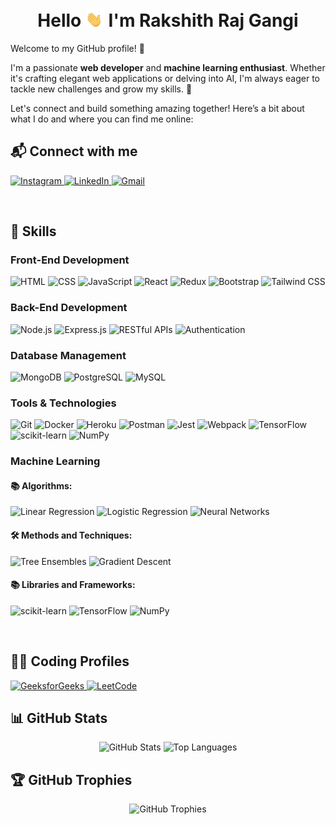 <!-- Introduction Section -->
<h1 align="center">
  Hello <img src="https://github.com/AswinPKumar01/AswinPKumar01/blob/main/hand%20wave.gif" width="30px"> 
  I'm Rakshith Raj Gangi
</h1>

<p>
  Welcome to my GitHub profile! 🌟
</p>

<p>
  I'm a passionate <strong>web developer</strong> and <strong>machine learning enthusiast</strong>. Whether it's crafting elegant web applications or delving into AI, I'm always eager to tackle new challenges and grow my skills. 🚀
</p>

<p>
  Let's connect and build something amazing together! Here’s a bit about what I do and where you can find me online:
</p>

## 📬 Connect with me
<p>
  <a href="https://www.instagram.com/yourusername">
    <img src="https://img.shields.io/badge/-Instagram-E4405F?logo=instagram&logoColor=fff" alt="Instagram">
  </a>
  <a href="https://www.linkedin.com/in/yourusername">
    <img src="https://img.shields.io/badge/-LinkedIn-0A66C2?logo=linkedin&logoColor=fff" alt="LinkedIn">
  </a>
  <a href="mailto:your.email@example.com">
    <img src="https://img.shields.io/badge/-Gmail-D14836?logo=gmail&logoColor=fff" alt="Gmail">
  </a>
</p>

<br>

## 💼 Skills

### Front-End Development
<p>
  <img src="https://img.shields.io/badge/-HTML-E34F26?logo=html5&logoColor=fff" alt="HTML">
  <img src="https://img.shields.io/badge/-CSS-1572B6?logo=css3&logoColor=fff" alt="CSS">
  <img src="https://img.shields.io/badge/-JavaScript-F7DF1E?logo=javascript&logoColor=000" alt="JavaScript">
  <img src="https://img.shields.io/badge/-React-61DAFB?logo=react&logoColor=000" alt="React">
  <img src="https://img.shields.io/badge/-Redux-764ABC?logo=redux&logoColor=fff" alt="Redux">
  <img src="https://img.shields.io/badge/-Bootstrap-7952B3?logo=bootstrap&logoColor=fff" alt="Bootstrap">
  <img src="https://img.shields.io/badge/-Tailwind_CSS-38B2AC?logo=tailwind-css&logoColor=fff" alt="Tailwind CSS">
</p>

### Back-End Development
<p>
  <img src="https://img.shields.io/badge/-Node.js-339933?logo=node.js&logoColor=fff" alt="Node.js">
  <img src="https://img.shields.io/badge/-Express.js-000?logo=express&logoColor=fff" alt="Express.js">
  <img src="https://img.shields.io/badge/-RESTful_APIs-3F8F6C" alt="RESTful APIs">
  <img src="https://img.shields.io/badge/-Authentication-FF6B6B" alt="Authentication">
</p>

### Database Management
<p>
  <img src="https://img.shields.io/badge/-MongoDB-47A248?logo=mongodb&logoColor=fff" alt="MongoDB">
  <img src="https://img.shields.io/badge/-PostgreSQL-336791?logo=postgresql&logoColor=fff" alt="PostgreSQL">
  <img src="https://img.shields.io/badge/-MySQL-4479A1?logo=mysql&logoColor=fff" alt="MySQL">
</p>

### Tools & Technologies
<p>
  <img src="https://img.shields.io/badge/-Git-F05032?logo=git&logoColor=fff" alt="Git">
  <img src="https://img.shields.io/badge/-Docker-2496ED?logo=docker&logoColor=fff" alt="Docker">
  <img src="https://img.shields.io/badge/-Heroku-430098?logo=heroku&logoColor=fff" alt="Heroku">
  <img src="https://img.shields.io/badge/-Postman-FF6C37?logo=postman&logoColor=fff" alt="Postman">
  <img src="https://img.shields.io/badge/-Jest-C21325?logo=jest&logoColor=fff" alt="Jest">
  <img src="https://img.shields.io/badge/-Webpack-8DD6F9?logo=webpack&logoColor=000" alt="Webpack">
  <img src="https://img.shields.io/badge/-TensorFlow-FF6F00?logo=tensorflow&logoColor=fff" alt="TensorFlow">
  <img src="https://img.shields.io/badge/-scikit_learn-F7931E?logo=scikit-learn&logoColor=fff" alt="scikit-learn">
  <img src="https://img.shields.io/badge/-NumPy-01395C?logo=numpy&logoColor=fff" alt="NumPy">
</p>

### Machine Learning
#### 📚 Algorithms:
<p>
  <img src="https://img.shields.io/badge/-Linear_Regression-1F77B4?logo=data:image/svg+xml;base64,PHN2ZyB4bWxucz0iaHR0cDovL3d3dy53My5vcmcvMjAwMC9zdmciIHdpZHRoPSIxMDAiIGhlaWdodD0iMTAwIj4KICA8Y2lyY2xlIHJ4PSIxMCIgcj0iMTAiIHdpZHRoPSIxMDAiIGhlaWdodD0iMTAwIiBzdHlsZT0iZmlsbDogIzAwMEI4OyIvPgo8L3N2Zz4K" alt="Linear Regression">
  <img src="https://img.shields.io/badge/-Logistic_Regression-FF7F0E?logo=data:image/svg+xml;base64,PHN2ZyB4bWxucz0iaHR0cDovL3d3dy53My5vcmcvMjAwMC9zdmciIHdpZHRoPSIxMDAiIGhlaWdodD0iMTAwIj4KICA8Y2lyY2xlIHJ4PSIxMCIgcj0iMTAiIHdpZHRoPSIxMDAiIGhlaWdodD0iMTAwIiBzdHlsZT0iZmlsbDogIzAwMEI4OyIvPgo8L3N2Zz4K" alt="Logistic Regression">
  <img src="https://img.shields.io/badge/-Neural_Networks-2CA02C?logo=data:image/svg+xml;base64,PHN2ZyB4bWxucz0iaHR0cDovL3d3dy53My5vcmcvMjAwMC9zdmciIHdpZHRoPSIxMDAiIGhlaWdodD0iMTAwIj4KICA8Y2lyY2xlIHJ4PSIxMCIgcj0iMTAiIHdpZHRoPSIxMDAiIGhlaWdodD0iMTAwIiBzdHlsZT0iZmlsbDogIzAwMEI4OyIvPgo8L3N2Zz4K" alt="Neural Networks">
</p>

#### 🛠️ Methods and Techniques:
<p>
  <img src="https://img.shields.io/badge/-Tree_Ensembles-17BECF?logo=data:image/svg+xml;base64,PHN2ZyB4bWxucz0iaHR0cDovL3d3dy53My5vcmcvMjAwMC9zdmciIHdpZHRoPSIxMDAiIGhlaWdodD0iMTAwIj4KICA8Y2lyY2xlIHJ4PSIxMCIgcj0iMTAiIHdpZHRoPSIxMDAiIGhlaWdodD0iMTAwIiBzdHlsZT0iZmlsbDogIzAwMEI4OyIvPgo8L3N2Zz4K" alt="Tree Ensembles">
  <img src="https://img.shields.io/badge/-Gradient_Descent-FF6347?logo=data:image/svg+xml;base64,PHN2ZyB4bWxucz0iaHR0cDovL3d3dy53My5vcmcvMjAwMC9zdmciIHdpZHRoPSIxMDAiIGhlaWdodD0iMTAwIj4KICA8Y2lyY2xlIHJ4PSIxMCIgcj0iMTAiIHdpZHRoPSIxMDAiIGhlaWdodD0iMTAwIiBzdHlsZT0iZmlsbDogIzAwMEI4OyIvPgo8L3N2Zz4K" alt="Gradient Descent">
</p>

#### 📚 Libraries and Frameworks:
<p>
  <img src="https://img.shields.io/badge/-scikit_learn-F7931E?logo=scikit-learn&logoColor=fff" alt="scikit-learn">
  <img src="https://img.shields.io/badge/-TensorFlow-FF6F00?logo=tensorflow&logoColor=fff" alt="TensorFlow">
  <img src="https://img.shields.io/badge/-NumPy-01395C?logo=numpy&logoColor=fff" alt="NumPy">
</p>

<br>

## 🧑‍💻 Coding Profiles
<p>
  <a href="https://www.geeksforgeeks.org/user/yourusername">
    <img src="https://img.shields.io/badge/GeeksforGeeks-1F8AC4?logo=geeksforgeeks&logoColor=fff" alt="GeeksforGeeks">
  </a>
  <a href="https://leetcode.com/yourusername">
    <img src="https://img.shields.io/badge/LeetCode-FA6F00?logo=leetcode&logoColor=fff" alt="LeetCode">
  </a>
</p>

## 📊 GitHub Stats

<p align="center">
  <img src="https://github-readme-stats.vercel.app/api?username=Rakshith-Raj08&show_icons=true&theme=radical" alt="GitHub Stats">
  <img src="https://github-readme-stats.vercel.app/api/top-langs/?username=Rakshith-Raj08&layout=compact&theme=radical" alt="Top Languages">
</p>

## 🏆 GitHub Trophies

<p align="center">
  <img src="https://github-profile-trophy.vercel.app/?username=Rakshith-Raj08&theme=onedark" alt="GitHub Trophies">
</p>
